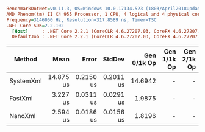 ``` ini

BenchmarkDotNet=v0.11.3, OS=Windows 10.0.17134.523 (1803/April2018Update/Redstone4)
AMD Phenom(tm) II X4 955 Processor, 1 CPU, 4 logical and 4 physical cores
Frequency=3146050 Hz, Resolution=317.8589 ns, Timer=TSC
.NET Core SDK=2.2.102
  [Host]     : .NET Core 2.2.1 (CoreCLR 4.6.27207.03, CoreFX 4.6.27207.03), 64bit RyuJIT
  DefaultJob : .NET Core 2.2.1 (CoreCLR 4.6.27207.03, CoreFX 4.6.27207.03), 64bit RyuJIT


```
|    Method |      Mean |     Error |    StdDev | Gen 0/1k Op | Gen 1/1k Op | Gen 2/1k Op | Allocated Memory/Op |
|---------- |----------:|----------:|----------:|------------:|------------:|------------:|--------------------:|
| SystemXml | 14.875 us | 0.2150 us | 0.2011 us |     14.6942 |           - |           - |            15.08 KB |
|   FastXml |  3.227 us | 0.0311 us | 0.0291 us |      1.9875 |           - |           - |             2.04 KB |
|   NanoXml |  2.594 us | 0.0186 us | 0.0156 us |      1.8196 |           - |           - |             1.87 KB |
